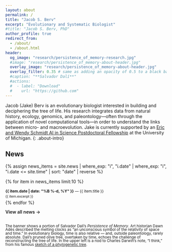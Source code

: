 ```yaml
---
layout: about
permalink: /
title: "Jacob S. Berv"
excerpt: "Evolutionary and Systematic Biologist"
#title: "Jacob S. Berv, PhD"
author_profile: true
redirect_from: 
  - /about/
  - /about.html
header:
  og_image: "research/persistence_of_memory-research.jpg"
  #image: "research/persistence_of_memory-about-header.jpg"
  overlay_image: "research/persistence_of_memory-about-header.jpg"
  overlay_filter: 0.35 # same as adding an opacity of 0.5 to a black background
  #caption: "**Salvador Dalí**"
  #actions:
  #  - label: "Download"
  #    url: "https://github.com"
---
```


<style>
  /* match the news excerpt text on the homepage */
  .about-intro { font-size: 0.9em; line-height: 1.35; color: #333; margin: 0 0 0.6em 0; }
  .about-intro a { text-decoration: none; }
</style>

Jacob (Jake) Berv is an evolutionary biologist interested in building and deciphering the tree of life. His research integrates data from natural history, ecology, genomics, and paleontology—often through the application of novel computational tools—in order to understand the links between micro- and macroevolution. Jake is currently supported by an [Eric and Wendy Schmidt AI in Science Postdoctoral Fellowship](https://midas.umich.edu/news/michigan-institute-for-data-science-announces-new-fellows/) at the University of Michigan.
{: .about-intro}

##  News
{% assign news_items = site.news
  | where_exp: "i", "i.date"
  | where_exp: "i", "i.date <= site.time"
  | sort: "date"
  | reverse %}

{% for item in news_items limit:10 %}
  <div style="margin-bottom: 0.25em; line-height: 1.35; font-size: 0.85em;">
    <p style="margin: 0;">
      <strong>{{ item.date | date: "%B %-d, %Y" }}</strong> — 
      <a href="{{ item.url | relative_url }}" style="text-decoration: none;">
        {{ item.title }}
      </a>
    </p>
    <p style="margin: 0.15em 0 0 0; font-size: 0.9em;">
      {{ item.excerpt }}
    </p>
  </div>
{% endfor %}

<p style="margin-top: 0.8em;">
  <a href="{{ '/news/' | relative_url }}" style="font-weight: 600; text-decoration: none;">
    View all news →
  </a>
</p>

<br>

<small style="line-height: 1 !important; display: block; margin: 0;">
The banner shows a portion of Salvador Dalí’s <em>Persistence of Memory</em>. Art historian Dawn Adès described the melting clocks as “an unconscious symbol of the relativity of space and time.” In evolutionary biology, time is also relative — and, outside paleontology, rarely absolute. Dalí’s pruned olive tree, overtaken by time, echoes the challenge of reconstructing the tree of life. In the upper left is a nod to Charles Darwin’s note, “I think,” from his famous <a href="https://www.amnh.org/exhibitions/darwin/the-idea-takes-shape/i-think">sketch of a phylogenetic tree</a>.
</small>